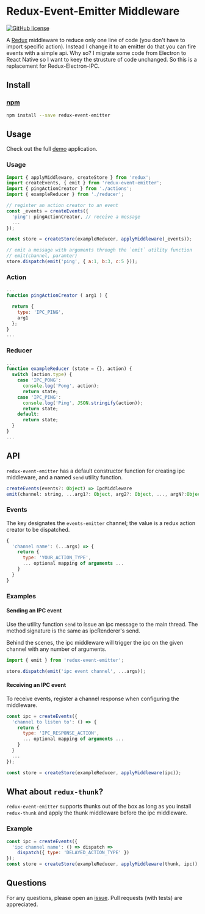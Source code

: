 # Redux-Event-Emitter Middleware
[![GitHub license](https://img.shields.io/badge/license-MIT-blue.svg)](https://raw.githubusercontent.com/mariotacke/redux-event-emitter/master/LICENSE)

A [Redux](https://github.com/reactjs/redux) middleware to reduce only one line of code (you don't have to import specific action). Instead I change it to an emitter do that you can fire events with a simple api. Why so? I migrate some code from Electron to React Native so I want to keey the strusture of code unchanged. So this is a replacement for Redux-Electron-IPC.

## Install

### [npm](https://www.npmjs.com/package/redux-event-emitter)
```sh
npm install --save redux-event-emitter
```

## Usage
Check out the full [demo](https://github.com/HamiltonWang/redux-event-emitter/tree/master/example)
application.

### Usage
```js
import { applyMiddleware, createStore } from 'redux';
import createEvents, { emit } from 'redux-event-emitter';
import { pingActionCreator } from './actions';
import { exampleReducer } from './reducer';

// register an action creator to an event
const _events = createEvents({
  'ping': pingActionCreator, // receive a message
  ...
});

const store = createStore(exampleReducer, applyMiddleware(_events));

// emit a message with arguments through the `emit` utility function
// emit(channel, paramter)
store.dispatch(emit('ping', { a:1, b:3, c:5 }));
```

### Action
```js
...
function pingActionCreator ( arg1 ) {

  return {
    type: 'IPC_PING',
    arg1
  };
}
...
```

### Reducer
```js
...
function exampleReducer (state = {}, action) {
  switch (action.type) {
    case 'IPC_PONG':
      console.log('Pong', action);
      return state;
    case 'IPC_PING':
      console.log('Ping', JSON.stringify(action)); 
      return state;
    default:
      return state;
  }
}
...
```

## API

`redux-event-emitter` has a default constructor function for creating ipc
middleware, and a named `send` utility function.

```js
createEvents(events?: Object) => IpcMiddleware
emit(channel: string, ...arg1?: Object, arg2?: Object, ..., argN?:Object) => Action
```

### Events
The key designates the `events-emitter` channel; the value is a redux action
creator to be dispatched.

```js
{
  'channel name': (...args) => {
    return {
      type: 'YOUR_ACTION_TYPE',
      ... optional mapping of arguments ...
    }
  }
}
```

### Examples

#### Sending an IPC event
Use the utility function `send` to issue an ipc message to the main thread. The
method signature is the same as ipcRenderer's send.

Behind the scenes, the ipc middleware will trigger the ipc on the given channel
with any number of arguments.

```js
import { emit } from 'redux-event-emitter';

store.dispatch(emit('ipc event channel', ...args));
```

#### Receiving an IPC event
To receive events, register a channel response when configuring the middleware.

```js
const ipc = createEvents({
  'channel to listen to': () => {
    return {
      type: 'IPC_RESPONSE_ACTION',
      ... optional mapping of arguments ...
    }
  }
  ...
});

const store = createStore(exampleReducer, applyMiddleware(ipc));
```

## What about `redux-thunk`?
`redux-event-emitter` supports thunks out of the box as long as you install `redux-thunk` and apply the thunk middleware before the ipc middleware.

### Example
```js
const ipc = createEvents({
  'ipc channel name': () => dispatch =>
    dispatch({ type: 'DELAYED_ACTION_TYPE' })
});
const store = createStore(exampleReducer, applyMiddleware(thunk, ipc));
```

## Questions
For any questions, please open an [issue](https://github.com/HamiltonWang/redux-event-emitter/issues).
Pull requests (with tests) are appreciated.
